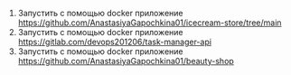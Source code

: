 1) Запустить с помощью docker приложение https://github.com/AnastasiyaGapochkina01/icecream-store/tree/main
2) Запустить с помощью docker приложение https://gitlab.com/devops201206/task-manager-api
3) Запустить с помощью docker приложение https://github.com/AnastasiyaGapochkina01/beauty-shop

